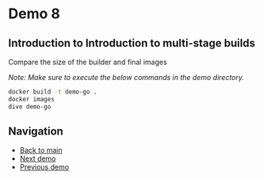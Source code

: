 # Demo 8

## Introduction to Introduction to multi-stage builds

Compare the size of the builder and final images

_Note: Make sure to execute the below commands in the demo directory._

```bash
docker build -t demo-go .
docker images
dive demo-go
```

## Navigation

- [Back to main](../README.md)
- [Next demo](../demo_9/README.md)
- [Previous demo](../demo_7/README.md)
